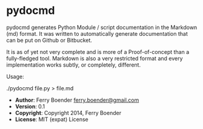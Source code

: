 pydocmd
=======

pydocmd generates Python Module / script documentation in the Markdown (md)
format. It was written to automatically generate documentation that can be put
on Github or Bitbucket.

It is as of yet not very complete and is more of a Proof-of-concept than a
fully-fledged tool. Markdown is also a very restricted format and every
implementation works subtly, or completely, different.

Usage:

./pydocmd file.py > file.md

* __Author__: Ferry Boender <ferry.boender@gmail.com>
* __Version__: 0.1
* __Copyright__: Copyright 2014, Ferry Boender
* __License__: MIT (expat) License
